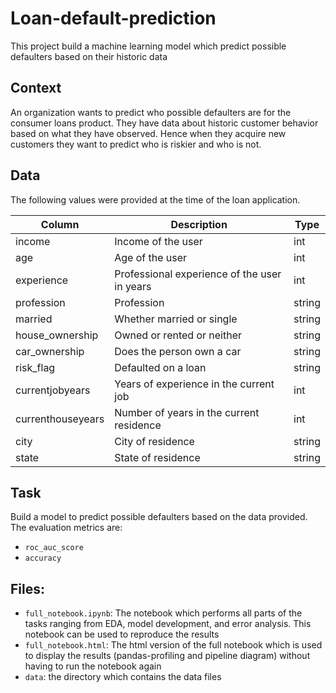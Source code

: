 # Loan-default-prediction
This project build a machine learning model which predict possible defaulters based on their historic data

## Context
An organization wants to predict who possible defaulters are for the consumer loans product. They have data about historic customer behavior based on what they have observed. Hence when they acquire new customers they want to predict who is riskier and who is not.

## Data
The following values were provided at the time of the loan application.


|Column|Description|Type   |
| -----|-----------| -----|
|income|Income of the user|int|
|age|Age of the user|int|
|experience|Professional experience of the user in years|int|
|profession|Profession|string|
|married|Whether married or single|string|
|house_ownership|Owned or rented or neither|string|
|car_ownership|Does the person own a car|string|
|risk_flag|Defaulted on a loan|string|
|currentjobyears|Years of experience in the current job|int|
|currenthouseyears|Number of years in the current residence|int|
|city|City of residence|string|
|state|State of residence|string|

## Task
Build a model to predict possible defaulters based on the data provided. The evaluation metrics are:
- `roc_auc_score`
- `accuracy`

## Files:
- `full_notebook.ipynb`: The notebook which performs all parts of the tasks ranging from EDA, model development, and error analysis. This notebook can be used to reproduce the results
- `full_notebook.html`: The html version of the full notebook which is used to display the results (pandas-profiling and pipeline diagram) without having to run the notebook again
- `data`: the directory which contains the data files
